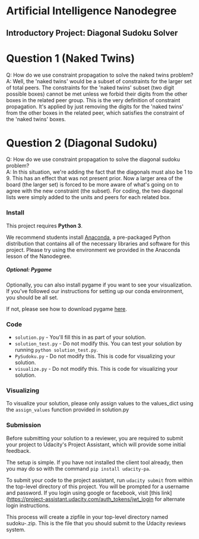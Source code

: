 # Artificial Intelligence Nanodegree
## Introductory Project: Diagonal Sudoku Solver

# Question 1 (Naked Twins)
Q: How do we use constraint propagation to solve the naked twins problem?  
A: Well, the 'naked twins' would be a subset of constraints for the larger set of total peers. The constraints for the 'naked twins' subset (two digit possible boxes) cannot be met unless we forbid their digits from the other boxes in the related peer group. This is the very definition of constraint propagation. It's applied by just removing the digits for the 'naked twins' from the other boxes in the related peer, which satisfies the constraint of the 'naked twins' boxes.

# Question 2 (Diagonal Sudoku)
Q: How do we use constraint propagation to solve the diagonal sudoku problem?  
A: In this situation, we're adding the fact that the diagonals must also be 1 to 9. This has an effect that was not present prior. Now a larger area of the board (the larger set) is forced to be more aware of what's going on to agree with the new constraint (the subset). For coding, the two diagonal lists were simply added to the units and peers for each related box.

### Install

This project requires **Python 3**.

We recommend students install [Anaconda](https://www.continuum.io/downloads), a pre-packaged Python distribution that contains all of the necessary libraries and software for this project. 
Please try using the environment we provided in the Anaconda lesson of the Nanodegree.

##### Optional: Pygame

Optionally, you can also install pygame if you want to see your visualization. If you've followed our instructions for setting up our conda environment, you should be all set.

If not, please see how to download pygame [here](http://www.pygame.org/download.shtml).

### Code

* `solution.py` - You'll fill this in as part of your solution.
* `solution_test.py` - Do not modify this. You can test your solution by running `python solution_test.py`.
* `PySudoku.py` - Do not modify this. This is code for visualizing your solution.
* `visualize.py` - Do not modify this. This is code for visualizing your solution.

### Visualizing

To visualize your solution, please only assign values to the values_dict using the ```assign_values``` function provided in solution.py

### Submission
Before submitting your solution to a reviewer, you are required to submit your project to Udacity's Project Assistant, which will provide some initial feedback.  

The setup is simple.  If you have not installed the client tool already, then you may do so with the command `pip install udacity-pa`.  

To submit your code to the project assistant, run `udacity submit` from within the top-level directory of this project.  You will be prompted for a username and password.  If you login using google or facebook, visit [this link](https://project-assistant.udacity.com/auth_tokens/jwt_login for alternate login instructions.

This process will create a zipfile in your top-level directory named sudoku-<id>.zip.  This is the file that you should submit to the Udacity reviews system.

